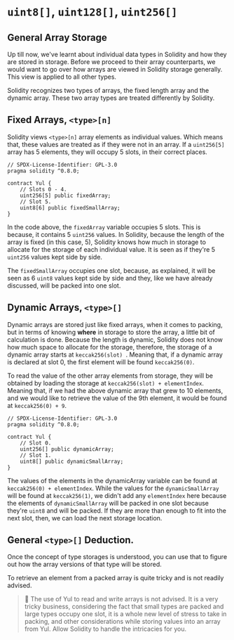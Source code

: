 # `uint8[]`, `uint128[]`, `uint256[]`

## General Array Storage

Up till now, we've learnt about individual data types in Solidity and how they are stored in storage. Before we proceed to their array counterparts, we would want to go over how arrays are viewed in Solidity storage generally. This view is applied to all other types.

Solidity recognizes two types of arrays, the fixed length array and the dynamic array. These two array types are 
treated differently by Solidity.

## Fixed Arrays, `<type>[n]`

Solidity views `<type>[n]` array elements as individual values. Which means that, these values are treated as if they 
were
not in an array. If a `uint256[5]` array has 5 elements, they will occupy 5 slots, in their correct places.

```solidity
// SPDX-License-Identifier: GPL-3.0
pragma solidity ^0.8.0;

contract Yul {
    // Slots 0 - 4.
    uint256[5] public fixedArray;
    // Slot 5.
    uint8[6] public fixedSmallArray;
}
```
In the code above, the `fixedArray` variable occupies 5 slots. This is because, it contains 5 `uint256` values. In 
Solidity, because the length of the array is fixed (in this case, 5), Solidity knows how much in storage to allocate 
for the storage of each individual value. It is seen as if they're 5 `uint256` values kept side by side.

The `fixedSmallArray` occupies one slot, because, as explained, it will be seen as 6 `uint8` values kept side by 
side and they, like we have already discussed, will be packed into one slot.

## Dynamic Arrays, `<type>[]`

Dynamic arrays are stored just like fixed arrays, when it comes to packing, but in terms of knowing **where** in 
storage to store the array, a little bit of calculation is done. Because the length is dynamic, Solidity does not 
know how much space to allocate for the storage, therefore, the storage of a dynamic array starts at `keccak256(slot)
`. Meaning that, if a dynamic array is declared at slot 0, the first element will be found `keccak256(0)`.

To read the value of the other array elements from storage, they will be obtained by loading the storage at 
`keccak256(slot) + elementIndex`. Meaning that, if we had the above dynamic array that grew to 10 elements, and we 
would 
like to retrieve the value of the 9th element, it would be found at `keccak256(0) + 9`.

```solidity
// SPDX-License-Identifier: GPL-3.0
pragma solidity ^0.8.0;

contract Yul {
    // Slot 0.
    uint256[] public dynamicArray;
    // Slot 1.
    uint8[] public dynamicSmallArray;
}
```

The values of the elements in the dynamicArray variable can be found at `keccak256(0) + elementIndex`. While the 
values for the `dynamicSmallArray` will be found at `keccak256(1)`, we didn't add any `elementIndex` here because 
the elements of `dynamicSmallArray` will be packed in one slot because they're `uint8` and will be packed. If they are 
more than enough to fit into the next slot, then, we can load the next storage location.

## General `<type>[]` Deduction.

Once the concept of type storages is understood, you can use that to figure out how the array versions of that type will be stored.

To retrieve an element from a packed array is quite tricky and is not readily advised.

> 🚨 The use of Yul to read and write arrays is not advised. It is a very tricky business, considering the fact that small types are packed and large types occupy one slot, it is a whole new level of stress to take in packing, and other considerations while storing values into an array from Yul. Allow Solidity to handle the intricacies for you.
